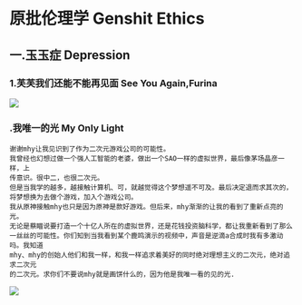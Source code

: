 # 原批伦理学    Genshit Ethics

## 一.玉玉症    Depression

### 1.芙芙我们还能不能再见面    See You Again,Furina

![](https://github.com/DreamingCats/GenshitJokes/raw/main/genshitjokes/原批心理学/玉玉症/芙芙我们还能不能再见面.jpg)

### .我唯一的光   My Only Light

```
谢谢mhy让我见识到了作为二次元游戏公司的可能性。
我曾经也幻想过做一个强人工智能的老婆，做出一个SAO一样的虚拟世界，最后像茅场晶彦一样，上
传意识。很中二，也很二次元。
但是当我学的越多，越接触计算机、可，就越觉得这个梦想遥不可及。最后决定退而求其次的，将梦想换为去做个游戏，加入个游戏公司。
我从原神接触mhy也只是因为原神是款好游戏。但后来，mhy渐渐的让我的看到了重新点亮的光。
无论是蔡瞄说要打造一个十亿人所在的虚拟世界，还是花钱投资脑科学，都让我重新看到了那么一丝丝的可能性。你们知到当我看到某个鹿鸣演示的视频中，声音是逆滴a合成时我有多激动吗。我知道
mhy、mhy的创始人他们和我一样，和我一样追求着美好的同时绝对理想主义的二次元，绝对追求二次元
的二次元。求你们不要说mhy就是画饼什么的，因为他是我唯一看的见的光.
```

![](https://github.com/DreamingCats/GenshitJokes/raw/main/genshitjokes/原批心理学/原的救赎/我唯一的光.jpg)